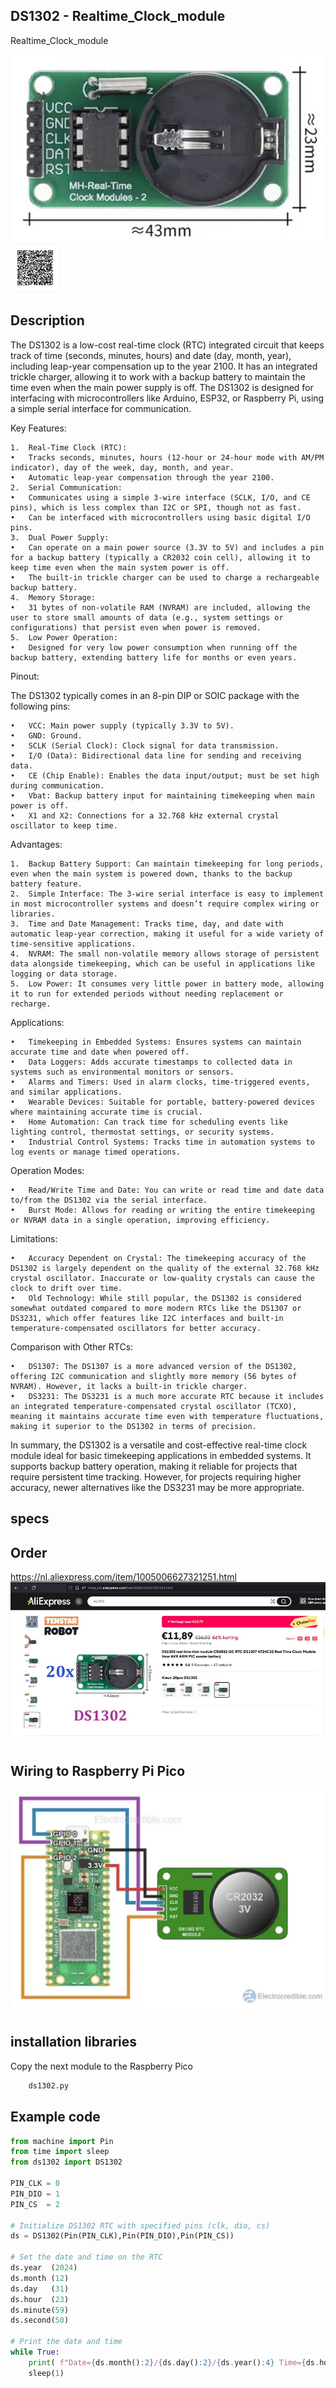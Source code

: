 ## DS1302 - Realtime_Clock_module

Realtime_Clock_module

<img src="DS1302_Photo.jpg" alt="Photo of the component">

<img src="DS1302_QR_code.jpg" alt="QR code to this page" width="80" height="80">

## Description
The DS1302 is a low-cost real-time clock (RTC) integrated circuit that keeps track of time (seconds, minutes, hours) and date (day, month, year), including leap-year compensation up to the year 2100. It has an integrated trickle charger, allowing it to work with a backup battery to maintain the time even when the main power supply is off. The DS1302 is designed for interfacing with microcontrollers like Arduino, ESP32, or Raspberry Pi, using a simple serial interface for communication.

Key Features:

	1.	Real-Time Clock (RTC):
	•	Tracks seconds, minutes, hours (12-hour or 24-hour mode with AM/PM indicator), day of the week, day, month, and year.
	•	Automatic leap-year compensation through the year 2100.
	2.	Serial Communication:
	•	Communicates using a simple 3-wire interface (SCLK, I/O, and CE pins), which is less complex than I2C or SPI, though not as fast.
	•	Can be interfaced with microcontrollers using basic digital I/O pins.
	3.	Dual Power Supply:
	•	Can operate on a main power source (3.3V to 5V) and includes a pin for a backup battery (typically a CR2032 coin cell), allowing it to keep time even when the main system power is off.
	•	The built-in trickle charger can be used to charge a rechargeable backup battery.
	4.	Memory Storage:
	•	31 bytes of non-volatile RAM (NVRAM) are included, allowing the user to store small amounts of data (e.g., system settings or configurations) that persist even when power is removed.
	5.	Low Power Operation:
	•	Designed for very low power consumption when running off the backup battery, extending battery life for months or even years.

Pinout:

The DS1302 typically comes in an 8-pin DIP or SOIC package with the following pins:

	•	VCC: Main power supply (typically 3.3V to 5V).
	•	GND: Ground.
	•	SCLK (Serial Clock): Clock signal for data transmission.
	•	I/O (Data): Bidirectional data line for sending and receiving data.
	•	CE (Chip Enable): Enables the data input/output; must be set high during communication.
	•	Vbat: Backup battery input for maintaining timekeeping when main power is off.
	•	X1 and X2: Connections for a 32.768 kHz external crystal oscillator to keep time.

Advantages:

	1.	Backup Battery Support: Can maintain timekeeping for long periods, even when the main system is powered down, thanks to the backup battery feature.
	2.	Simple Interface: The 3-wire serial interface is easy to implement in most microcontroller systems and doesn’t require complex wiring or libraries.
	3.	Time and Date Management: Tracks time, day, and date with automatic leap-year correction, making it useful for a wide variety of time-sensitive applications.
	4.	NVRAM: The small non-volatile memory allows storage of persistent data alongside timekeeping, which can be useful in applications like logging or data storage.
	5.	Low Power: It consumes very little power in battery mode, allowing it to run for extended periods without needing replacement or recharge.

Applications:

	•	Timekeeping in Embedded Systems: Ensures systems can maintain accurate time and date when powered off.
	•	Data Loggers: Adds accurate timestamps to collected data in systems such as environmental monitors or sensors.
	•	Alarms and Timers: Used in alarm clocks, time-triggered events, and similar applications.
	•	Wearable Devices: Suitable for portable, battery-powered devices where maintaining accurate time is crucial.
	•	Home Automation: Can track time for scheduling events like lighting control, thermostat settings, or security systems.
	•	Industrial Control Systems: Tracks time in automation systems to log events or manage timed operations.

Operation Modes:

	•	Read/Write Time and Date: You can write or read time and date data to/from the DS1302 via the serial interface.
	•	Burst Mode: Allows for reading or writing the entire timekeeping or NVRAM data in a single operation, improving efficiency.

Limitations:

	•	Accuracy Dependent on Crystal: The timekeeping accuracy of the DS1302 is largely dependent on the quality of the external 32.768 kHz crystal oscillator. Inaccurate or low-quality crystals can cause the clock to drift over time.
	•	Old Technology: While still popular, the DS1302 is considered somewhat outdated compared to more modern RTCs like the DS1307 or DS3231, which offer features like I2C interfaces and built-in temperature-compensated oscillators for better accuracy.

Comparison with Other RTCs:

	•	DS1307: The DS1307 is a more advanced version of the DS1302, offering I2C communication and slightly more memory (56 bytes of NVRAM). However, it lacks a built-in trickle charger.
	•	DS3231: The DS3231 is a much more accurate RTC because it includes an integrated temperature-compensated crystal oscillator (TCXO), meaning it maintains accurate time even with temperature fluctuations, making it superior to the DS1302 in terms of precision.

In summary, the DS1302 is a versatile and cost-effective real-time clock module ideal for basic timekeeping applications in embedded systems. It supports backup battery operation, making it reliable for projects that require persistent time tracking. However, for projects requiring higher accuracy, newer alternatives like the DS3231 may be more appropriate.

## specs

## Order
<a href="https://nl.aliexpress.com/item/1005006627321251.html">https://nl.aliexpress.com/item/1005006627321251.html</a>
<img src="DS1302_Order.jpg" alt="Photo of the Order">

## Wiring to Raspberry Pi Pico

<img src="DS1302_Wiring.jpg" alt="Wiring" >

## installation libraries
Copy the next module to the Raspberry Pico
```python
	ds1302.py
```


## Example code
```python
from machine import Pin
from time import sleep
from ds1302 import DS1302

PIN_CLK = 0
PIN_DIO = 1
PIN_CS  = 2

# Initialize DS1302 RTC with specified pins (clk, dio, cs)
ds = DS1302(Pin(PIN_CLK),Pin(PIN_DIO),Pin(PIN_CS))

# Set the date and time on the RTC
ds.year  (2024)
ds.month (12)
ds.day   (31)
ds.hour  (23)
ds.minute(59)
ds.second(50)

# Print the date and time
while True:
    print( f"Date={ds.month():2}/{ds.day():2}/{ds.year():4} Time={ds.hour():02}:{ds.minute():02}:{ds.second():02}")
    sleep(1)
```










